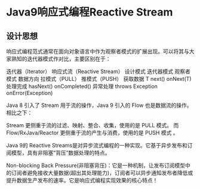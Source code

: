 # Java9响应式编程Reactive Stream
## 设计思想
响应式编程范式通常在面向对象语言中作为观察者模式的扩展出现。可以将其与大家熟知的迭代器模式作对比，主要区别在于：


迭代器（Iterator）	响应式流（Reactive Stream）
设计模式	迭代器模式	观察者模式
数据方向	拉模式（PULL）	推模式（PUSH）
获取数据	T next()	onNext(T)
处理完成	hasNext()	onCompleted()
异常处理	throws Exception	onError(Exception)

Java 8 引入了 Stream 用于流的操作，Java 9 引入的 Flow 也是数据流的操作。相比之下：

Stream 更侧重于流的过滤、映射、整合、收集，使用的是 PULL 模式。
而 Flow/RxJava/Reactor 更侧重于流的产生与消费，使用的是 PUSH 模式 。

Java 9的 Reactive Streams是对异步流式编程的一种实现。它基于异步发布和订阅模型，具有非阻塞“背压”数据处理的特点。

Non-blocking Back Pressure(非阻塞背压)：它是一种机制，让发布订阅模型中的订阅者避免接收大量数据(超出其处理能力)，订阅者可以异步通知发布者降低或提升数据生产发布的速率。它是响应式编程实现效果的核心特点！

